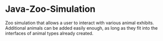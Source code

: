 # Java-Zoo-Simulation
Zoo simulation that allows a user to interact with various animal exhibits. Additional animals can be added easily enough, as long as they fit into the interfaces of animal types already created.
